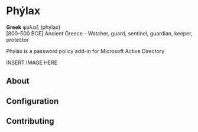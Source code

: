 # Phýlax

**Greek** φύλαξ (phýlax)  
[800-500 BCE] Ancient Greece - Watcher, guard, sentinel, guardian, keeper, protector

Phylax is a password policy add-in for Microsoft Active Directory

INSERT IMAGE HERE

## About

## Configuration

## Contributing

